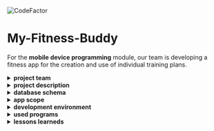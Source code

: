 ![CodeFactor](https://img.shields.io/badge/Android%20Studio-4.1-green)

# My-Fitness-Buddy
For the <b>mobile device programming</b> module, our team is developing a fitness app for the creation and use of individual training plans.

<details>
<summary><b>project team</b> </summary>
<br>

* **Benjamin Swarovsky** - [Profil](https://github.com/BenjaminS01)
* **Christian König** - [Profil](https://github.com/christiankoenig)
* **Marco Petzold** - [Profil](https://github.com/monschey)

</details>

<details>
<summary> <b>project description </b></summary>
<br>

During the 5th semester, an Andorid app was developed as part of the PME course.
There were the following requirements for the project:
- Minimum Android version: Marshmallow 6.0 (API level 23) - higher version also welcome
- Use of AndroidX / Jetpack strongly recommended
- Focus UI / User Interaction
- Required content:
  * Activity + Fragments
  * Navigation menu (e.g. Drawer, Dashboard, Swipe or ...)
  * List view (keyword: Recycler View)
  * Detail view for element of the list view
  * Options menu (e.g. for multiple selection in the list view or actions for the detail view)
  * Form/Input Screen
  * Can be used in portrait as well as in landscape mode
  * Code documentation in English not forgotten!
  * Optional: Unit Test / Automated UI Tests

* Classic example for above criteria: trainings management

Until 20.03.2021 the app was developed by our team and will be used and developed privately afterwards.
</details>


<details>
<summary> <b>database schema</b> </summary>
<br>

## database scheme for room db
![DatabaseSchema](docs/DBSchema.PNG)

</details>

<details>
<summary> <b>app scope</b> </summary>
<br>

## start
When the app is first launched, the user creates a profile, based on which weight history is saved and BMI is calculated.

## areas
Our app offers the following content:
- home
- profile
- training plans
- exercises
- analysis
- settings

## functions
- create/modify/delete exercises
    * name
    * description
    * muscle group
    * Icon selection
- create/modify/delete training plans
    * name
    * type
- logging of repetitions and weights in the exercises
- update weight and read BMI
- weight history
- dark mode
- all views with landscape mode

## further development
The app is not final and will be further developed for private use.
Construction sites would be here:
- expand analysis (BMI, Gender, etc. )
- more training categories (Running training, etc. )
- extend database to allow more functions
- Interface to icon selection page
- presentation of the description for optimal exercise flow

</details>

<details>
<summary> <b>development environment</b> </summary>
<br>

## Android
* android version 6.0
* minSDKVersion 23
* compileSDKVersion 30

## Database
* room version 2.2.5

## AVD
* Google Pixel 3a
* resolution 1080 * 2220: 440dpi
* target version: Android 11.0

</details>

<details>
<summary><b>used programs</b> </summary>
<br>

* [Android Studio](https://developer.android.com/studio) - IDE for JAVA/Kotlin
* [lucidchart](https://www.lucidchart.com) - Tool for the creation of the diagrams / charts / ...
* [Office](https://www.office.com/) - Office Program
* [Git](https://git-scm.com/) - Version control
* [Discord](https://discord.com/) - Means of communication

</details>

<details>
<summary><b>lessons learneds</b> </summary>
<br>

* good detailed planning pays off
* weekly meetings online only but harder than expected
* together with android java is even more fun
* goals initially set too high, too much for the project
* android is very intuitive and the design of the views very pleasant
* variable and method names are soooo important

</details>